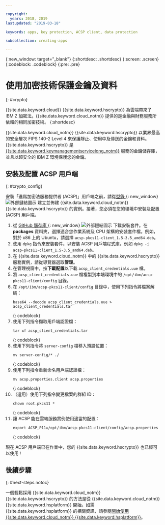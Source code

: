 ```yaml
---

copyright:
  years: 2018, 2019
lastupdated: "2019-03-18"

keywords: apps, key protection, ACSP client, data protection

subcollection: creating-apps

---
```

{:new_window: target="_blank"}
{:shortdesc: .shortdesc}
{:screen: .screen}
{:codeblock: .codeblock}
{:pre: .pre}

# 使用加密技術保護金鑰及資料
{: #crypto}

{{site.data.keyword.cloud}} {{site.data.keyword.hscrypto}} 為雲端帶來了 IBM Z 加密法。{{site.data.keyword.cloud_notm}} 提供的是金融與財務服務所依賴的相同加密技術。
{:shortdesc}

{{site.data.keyword.cloud_notm}} {{site.data.keyword.hscrypto}} 以業界最高的安全層次 FIPS 140-2 Level 4 來保護靜止、使用中及傳送的金鑰和資料。{{site.data.keyword.hscrypto}} 是 [{{site.data.keyword.keymanagementservicelong_notm}}](/docs/services/hs-crypto?topic=hs-crypto-get-started) 服務的金鑰儲存庫，並且以超安全的 IBM Z 環境保護您的金鑰。

## 安裝及配置 ACSP 用戶端
{: #crypto_config}

安裝「進階加密法服務提供者 (ACSP)」用戶端之前，請從[型錄 ](https://{DomainName}/catalog/services/hyper-protect-crypto-services){: new_window} ![外部鏈結圖示](../../icons/launch-glyph.svg "外部鏈結圖示") 建立並佈建 {{site.data.keyword.cloud_notm}} {{site.data.keyword.hscrypto}} 的實例。接著，您必須在您的環境中安裝及配置 (ACSP) 用戶端。

1. 從 [GitHub 儲存庫 ](https://github.com/ibm-developer/ibm-cloud-hyperprotectcrypto){: new_window} ![外部鏈結圖示](../../icons/launch-glyph.svg "外部鏈結圖示") 下載安裝套件。在 **packages** 資料夾，選擇適合您作業系統及 CPU 架構的安裝套件檔。例如，對於 x86 上的 Ubuntu，請選擇 `acsp-pkcs11-client_1.5-3.5_amd64.deb`。
2. 使用 `dpkg` 指令來安裝套件，以安裝 ACSP 用戶端程式庫，例如 `dpkg -i acsp-pkcs11-client_1.5-3.5_amd64.deb`。
3. 在 {{site.data.keyword.cloud_notm}} 中的 {{site.data.keyword.hscrypto}} 服務實例，請從導覽器選取**管理**。
4. 在管理視窗中，按**下載配置**以下載 `acsp_client_credentials.uue` 檔。
5. 將 `acsp_client_credentials.uue` 檔複製到本端環境中的 `/opt/ibm/acsp-pkcs11-client/config` 目錄。
6. 在 `/opt/ibm/acsp-pkcs11-client/config` 目錄中，使用下列指令將檔案解碼：
   ```
   base64 --decode acsp_client_credentials.uue > acsp_client_credentials.tar
   ```
   {: codeblock}
7. 使用下列指令擷取用戶端認證檔：
   ```
   tar xf acsp_client_credentials.tar
   ```
   {: codeblock}
8. 使用下列指令將 `server-config` 檔移入預設位置：
   ```
   mv server-config/* ./
   ```
   {: codeblock}
9. 使用下列指令重新命名用戶端認證檔：
   ```
   mv acsp.properties.client acsp.properties
   ```
   {: codeblock}
10. （選用）使用下列指令變更檔案的群組 ID：
    ```
    chown root.pkcs11 *
    ```
    {: codeblock}
11. 讓 ACSP 能在雲端服務實例使用適當的配置：
    ```
    export ACSP_P11=/opt/ibm/acsp-pkcs11-client/config/acsp.properties
    ```
    {: codeblock}

現在 ACSP 用戶端已在作業中，您的 {{site.data.keyword.hscrypto}} 也已經可以使用！

## 後續步驟
{: #next-steps notoc}

一個輕鬆採用 {{site.data.keyword.cloud_notm}} {{site.data.keyword.hscrypto}} 的方法是從 {{site.data.keyword.cloud_notm}} {{site.data.keyword.hsplatform}} 開始。如需 {{site.data.keyword.hsplatform}} 的相關資訊，請參閱[開始使用 {{site.data.keyword.cloud_notm}} {{site.data.keyword.hsplatform}}](/docs/services/hypersecure-platform?topic=services/hypersecure-platform-getting-started-with-ibm-cloud-hyper-protect-developer-starter-kits)。
